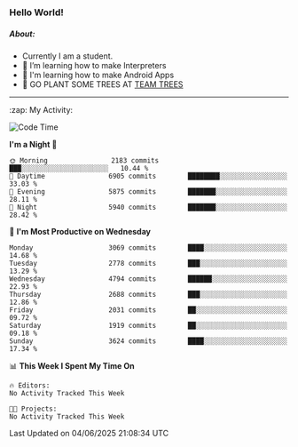 ### Hello World!

##### About:
- Currently I am a student.
- 🌱 I’m learning how to make Interpreters
- 🌱 I'm learning how to make Android Apps
- 🌱 GO PLANT SOME TREES AT [TEAM TREES](https://teamtrees.org/)

---
  <summary>:zap: My Activity:</summary>
  
<!--START_SECTION:waka-->
![Code Time](http://img.shields.io/badge/Code%20Time-1%2C661%20hrs%2033%20mins-blue)

**I'm a Night 🦉** 

```text
🌞 Morning                2183 commits        ███░░░░░░░░░░░░░░░░░░░░░░   10.44 % 
🌆 Daytime                6905 commits        ████████░░░░░░░░░░░░░░░░░   33.03 % 
🌃 Evening                5875 commits        ███████░░░░░░░░░░░░░░░░░░   28.11 % 
🌙 Night                  5940 commits        ███████░░░░░░░░░░░░░░░░░░   28.42 % 
```
📅 **I'm Most Productive on Wednesday** 

```text
Monday                   3069 commits        ████░░░░░░░░░░░░░░░░░░░░░   14.68 % 
Tuesday                  2778 commits        ███░░░░░░░░░░░░░░░░░░░░░░   13.29 % 
Wednesday                4794 commits        ██████░░░░░░░░░░░░░░░░░░░   22.93 % 
Thursday                 2688 commits        ███░░░░░░░░░░░░░░░░░░░░░░   12.86 % 
Friday                   2031 commits        ██░░░░░░░░░░░░░░░░░░░░░░░   09.72 % 
Saturday                 1919 commits        ██░░░░░░░░░░░░░░░░░░░░░░░   09.18 % 
Sunday                   3624 commits        ████░░░░░░░░░░░░░░░░░░░░░   17.34 % 
```


📊 **This Week I Spent My Time On** 

```text
🔥 Editors: 
No Activity Tracked This Week

🐱‍💻 Projects: 
No Activity Tracked This Week
```


 Last Updated on 04/06/2025 21:08:34 UTC
<!--END_SECTION:waka-->
